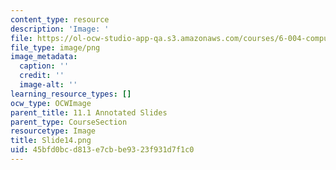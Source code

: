 ```yaml
---
content_type: resource
description: 'Image: '
file: https://ol-ocw-studio-app-qa.s3.amazonaws.com/courses/6-004-computation-structures-spring-2017/45bfd0bcd813e7cbbe9323f931d7f1c0_Slide14.png
file_type: image/png
image_metadata:
  caption: ''
  credit: ''
  image-alt: ''
learning_resource_types: []
ocw_type: OCWImage
parent_title: 11.1 Annotated Slides
parent_type: CourseSection
resourcetype: Image
title: Slide14.png
uid: 45bfd0bc-d813-e7cb-be93-23f931d7f1c0
---
```

